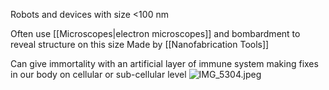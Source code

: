 Robots and devices with size <100 nm

Often use \[\[Microscopes|electron microscopes]] and bombardment to reveal structure on this size
Made by \[\[Nanofabrication Tools]]

Can give immortality with an artificial layer of immune system making fixes in our body on cellular or sub-cellular level
![IMG\_5304.jpeg](Robots/images/IMG_5304.jpeg)
